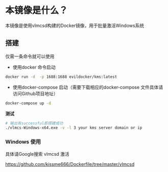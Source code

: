 # 本镜像是什么？

本镜像是使用vlmcsd构建的Docker镜像，用于批量激活Windows系统

## 搭建

仅需一条命令就可以使用

* 使用docker 命令启动
```bash
docker run -d  -p 1688:1688 evildocker/kms:latest
```

* 使用docker-compose 启动（需要下载相应的docker-compose 文件具体请访问Github项目地址）


```bash
docker-compose up -d
```


**测试**

```bash
# 输出有successful即搭建成功
./vlmcs-Windows-x64.exe -v -l 3 your kms server domain or ip
```


### Windows 使用

具体请Google搜索 vlmcsd 激活

https://github.com/kissme666/Dockerfile/tree/master/vlmcsd